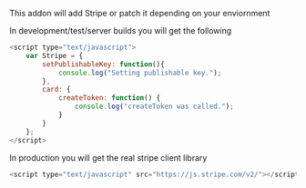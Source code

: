 This addon will add Stripe or patch it depending on your enviornment

In development/test/server builds you will get the following

```javascript
<script type="text/javascript">
    var Stripe = {
        setPublishableKey: function(){
            console.log("Setting publishable key.");
        },
        card: {
            createToken: function() {
                console.log("createToken was called.");
            }
        }
    };
</script>
```

In production you will get the real stripe client library

```javascript
<script type="text/javascript" src="https://js.stripe.com/v2/"></script>
```

